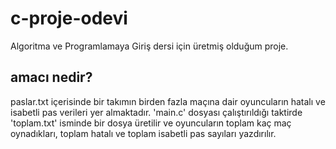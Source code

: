 # c-proje-odevi
Algoritma ve Programlamaya Giriş dersi için üretmiş olduğum proje.

## amacı nedir?
paslar.txt içerisinde bir takımın birden fazla maçına dair oyuncuların hatalı ve isabetli pas verileri yer almaktadır. 'main.c' dosyası çalıştırıldığı taktirde 'toplam.txt' isminde bir dosya üretilir ve oyuncuların toplam kaç maç oynadıkları, toplam hatalı ve toplam isabetli pas sayıları yazdırılır.
